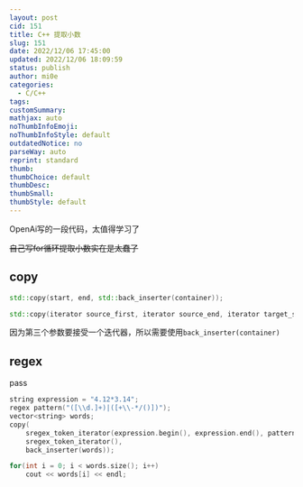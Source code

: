 ```yaml
---
layout: post
cid: 151
title: C++ 提取小数
slug: 151
date: 2022/12/06 17:45:00
updated: 2022/12/06 18:09:59
status: publish
author: mi0e
categories: 
  - C/C++
tags: 
customSummary: 
mathjax: auto
noThumbInfoEmoji: 
noThumbInfoStyle: default
outdatedNotice: no
parseWay: auto
reprint: standard
thumb: 
thumbChoice: default
thumbDesc: 
thumbSmall: 
thumbStyle: default
---
```



OpenAi写的一段代码，太值得学习了

~~自己写for循环提取小数实在是太蠢了~~

## copy

```cpp
std::copy(start, end, std::back_inserter(container));

std::copy(iterator source_first, iterator source_end, iterator target_start);
```

因为第三个参数要接受一个迭代器，所以需要使用`back_inserter(container)`

## regex

pass

```cpp
string expression = "4.12*3.14";
regex pattern("([\\d.]+)|([+\\-*/()])");
vector<string> words;
copy(
	sregex_token_iterator(expression.begin(), expression.end(), pattern),
	sregex_token_iterator(),
	back_inserter(words));

for(int i = 0; i < words.size(); i++)
	cout << words[i] << endl;

```
